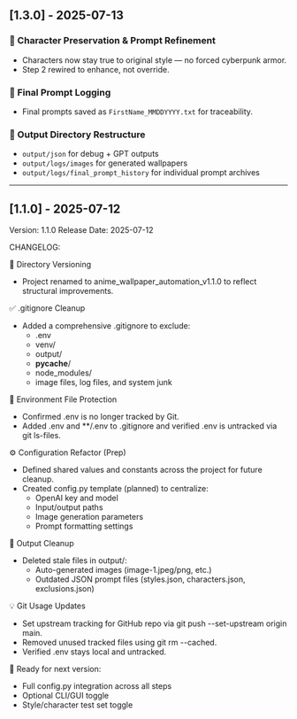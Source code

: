 ## [1.3.0] - 2025-07-13

### 🎨 Character Preservation & Prompt Refinement
- Characters now stay true to original style — no forced cyberpunk armor.
- Step 2 rewired to enhance, not override.
  
### 📝 Final Prompt Logging
- Final prompts saved as `FirstName_MMDDYYYY.txt` for traceability.

### 📁 Output Directory Restructure
- `output/json` for debug + GPT outputs
- `output/logs/images` for generated wallpapers
- `output/logs/final_prompt_history` for individual prompt archives

---

## [1.1.0] - 2025-07-12
Version: 1.1.0
Release Date: 2025-07-12

CHANGELOG:

🔄 Directory Versioning
- Project renamed to anime_wallpaper_automation_v1.1.0 to reflect structural improvements.

✅ .gitignore Cleanup
- Added a comprehensive .gitignore to exclude:
  - .env
  - venv/
  - output/
  - __pycache__/
  - node_modules/
  - image files, log files, and system junk

🔐 Environment File Protection
- Confirmed .env is no longer tracked by Git.
- Added .env and **/.env to .gitignore and verified .env is untracked via git ls-files.

⚙️ Configuration Refactor (Prep)
- Defined shared values and constants across the project for future cleanup.
- Created config.py template (planned) to centralize:
  - OpenAI key and model
  - Input/output paths
  - Image generation parameters
  - Prompt formatting settings

🧹 Output Cleanup
- Deleted stale files in output/:
  - Auto-generated images (image-1.jpeg/png, etc.)
  - Outdated JSON prompt files (styles.json, characters.json, exclusions.json)

💡 Git Usage Updates
- Set upstream tracking for GitHub repo via git push --set-upstream origin main.
- Removed unused tracked files using git rm --cached.
- Verified .env stays local and untracked.

🚀 Ready for next version:
- Full config.py integration across all steps
- Optional CLI/GUI toggle
- Style/character test set toggle